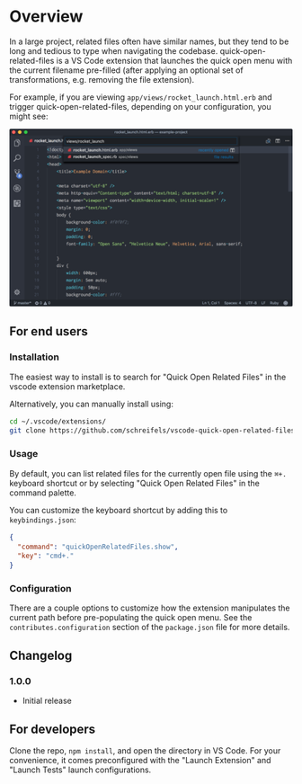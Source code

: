 # Overview

In a large project, related files often have similar names, but they tend to be
long and tedious to type when navigating the codebase.
quick-open-related-files is a VS Code extension that launches the quick open
menu with the current filename pre-filled (after applying an optional set of
transformations, e.g. removing the file extension).

For example, if you are viewing `app/views/rocket_launch.html.erb` and trigger
quick-open-related-files, depending on your configuration, you might see:

<img src="https://raw.githubusercontent.com/schreifels/vscode-quick-open-related-files/master/screenshot/screenshot.png" width="550" alt="VS Code quick open menu with 'rocket_launch' pre-populated">

## For end users

### Installation

The easiest way to install is to search for "Quick Open Related Files" in the
vscode extension marketplace.

Alternatively, you can manually install using:

```bash
cd ~/.vscode/extensions/
git clone https://github.com/schreifels/vscode-quick-open-related-files.git
```

### Usage

By default, you can list related files for the currently open file using the
`⌘+.` keyboard shortcut or by selecting "Quick Open Related Files" in the
command palette.

You can customize the keyboard shortcut by adding this to `keybindings.json`:

```json
{
  "command": "quickOpenRelatedFiles.show",
  "key": "cmd+."
}
```

### Configuration

There are a couple options to customize how the extension manipulates the
current path before pre-populating the quick open menu. See the
`contributes.configuration` section of the `package.json` file for more details.

## Changelog

### 1.0.0

* Initial release

## For developers

Clone the repo, `npm install`, and open the directory in VS Code. For your
convenience, it comes preconfigured with the "Launch Extension" and
"Launch Tests" launch configurations.

